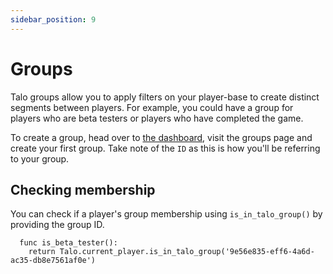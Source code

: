 ```yaml
---
sidebar_position: 9
---
```


# Groups

Talo groups allow you to apply filters on your player-base to create distinct segments between players. For example, you could have a group for players who are beta testers or players who have completed the game.

To create a group, head over to [the dashboard](https://dashboard.trytalo.com), visit the groups page and create your first group. Take note of the `ID` as this is how you'll be referring to your group.

## Checking membership

You can check if a player's group membership using `is_in_talo_group()` by providing the group ID.

```gdscript
  func is_beta_tester():
    return Talo.current_player.is_in_talo_group('9e56e835-eff6-4a6d-ac35-db8e7561af0e')
```
